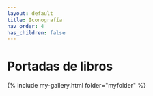 ```yaml
---
layout: default
title: Iconografía
nav_order: 4
has_children: false
---
```


# Portadas de libros

{% include my-gallery.html folder="myfolder" %}
